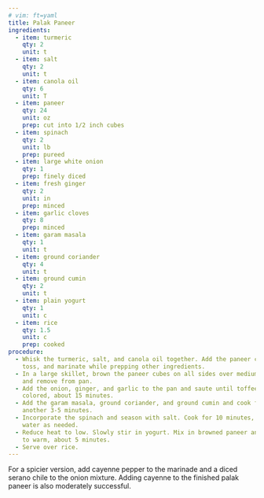 ```yaml
---
# vim: ft=yaml
title: Palak Paneer
ingredients:
  - item: turmeric
    qty: 2
    unit: t
  - item: salt
    qty: 2
    unit: t
  - item: canola oil
    qty: 6
    unit: T
  - item: paneer
    qty: 24
    unit: oz
    prep: cut into 1/2 inch cubes
  - item: spinach
    qty: 2
    unit: lb
    prep: pureed
  - item: large white onion
    qty: 1
    prep: finely diced
  - item: fresh ginger
    qty: 2
    unit: in
    prep: minced
  - item: garlic cloves
    qty: 8
    prep: minced
  - item: garam masala
    qty: 1
    unit: t
  - item: ground coriander
    qty: 4
    unit: t
  - item: ground cumin
    qty: 2
    unit: t
  - item: plain yogurt
    qty: 1
    unit: c
  - item: rice
    qty: 1.5
    unit: c
    prep: cooked
procedure:
  - Whisk the turmeric, salt, and canola oil together. Add the paneer cubes,
    toss, and marinate while prepping other ingredients.
  - In a large skillet, brown the paneer cubes on all sides over medium heat
    and remove from pan.
  - Add the onion, ginger, and garlic to the pan and saute until toffee
    colored, about 15 minutes.
  - Add the garam masala, ground coriander, and ground cumin and cook for
    another 3-5 minutes.
  - Incorporate the spinach and season with salt. Cook for 10 minutes, adding
    water as needed.
  - Reduce heat to low. Slowly stir in yogurt. Mix in browned paneer and cover
    to warm, about 5 minutes.
  - Serve over rice.
---
```


For a spicier version, add cayenne pepper to the marinade and a diced serano
chile to the onion mixture. Adding cayenne to the finished palak paneer is also
moderately successful.
